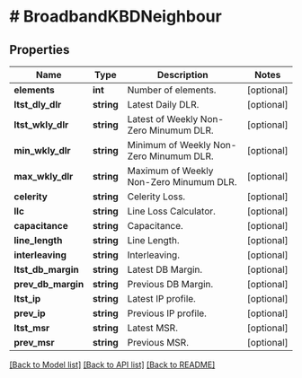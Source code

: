 # # BroadbandKBDNeighbour

## Properties

Name | Type | Description | Notes
------------ | ------------- | ------------- | -------------
**elements** | **int** | Number of elements. | [optional]
**ltst_dly_dlr** | **string** | Latest Daily DLR. | [optional]
**ltst_wkly_dlr** | **string** | Latest of Weekly Non-Zero Minumum DLR. | [optional]
**min_wkly_dlr** | **string** | Minimum of Weekly Non-Zero Minumum DLR. | [optional]
**max_wkly_dlr** | **string** | Maximum of Weekly Non-Zero Minumum DLR. | [optional]
**celerity** | **string** | Celerity Loss. | [optional]
**llc** | **string** | Line Loss Calculator. | [optional]
**capacitance** | **string** | Capacitance. | [optional]
**line_length** | **string** | Line Length. | [optional]
**interleaving** | **string** | Interleaving. | [optional]
**ltst_db_margin** | **string** | Latest DB Margin. | [optional]
**prev_db_margin** | **string** | Previous DB Margin. | [optional]
**ltst_ip** | **string** | Latest IP profile. | [optional]
**prev_ip** | **string** | Previous IP profile. | [optional]
**ltst_msr** | **string** | Latest MSR. | [optional]
**prev_msr** | **string** | Previous MSR. | [optional]

[[Back to Model list]](../../README.md#models) [[Back to API list]](../../README.md#endpoints) [[Back to README]](../../README.md)
